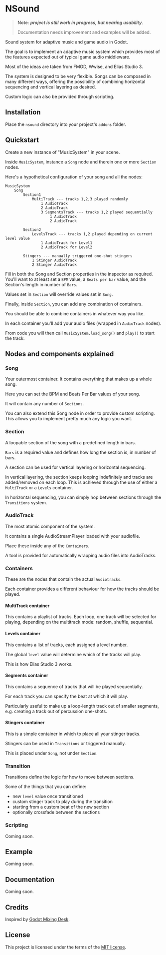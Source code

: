 # NSound

> **Note**: ***project is still work in progress, but nearing usability***.
>
> Documentation needs improvement and examples will be added.

Sound system for adaptive music and game audio in Godot.

The goal is to implement an adaptive music system which provides most of the features expected out of typical game audio middleware.

Most of the ideas are taken from FMOD, Wwise, and Elias Studio 3.

The system is designed to be very flexible. Songs can be composed in many different ways,
offering the possibility of combining horizontal sequencing and vertical layering as desired.

Custom logic can also be provided through scripting.

## Installation

Place the `nsound` directory into your project's `addons` folder.

## Quickstart

Create a new instance of "MusicSystem" in your scene.

Inside `MusicSystem`, instance a `Song` node and therein one or more `Section` nodes.

Here's a hypothetical configuration of your song and all the nodes:

```
MusicSystem
    Song
        Section1
            MultiTrack --- tracks 1,2,3 played randomly
                1 AudioTrack
                2 AudioTrack
                3 SegmentsTrack --- tracks 1,2 played sequentially
                    1 AudioTrack
                    2 AudioTrack
                    
        Section2
            LevelsTrack --- tracks 1,2 played depending on current level value
                1 AudioTrack for Level1
                2 AudioTrack for Level2
                
        Stingers --- manually triggered one-shot stingers
            1 Stinger AudioTrack
            2 Stinger AudioTrack
```

Fill in both the Song and Section properties in the inspector as required.
You'll want to at least set a `BPM` value, a `Beats per bar` value,
and the Section's length in number of `Bars`.

Values set in `Section` will override values set in `Song`.

Finally, inside `Section`, you can add any combination of containers.

You should be able to combine containers in whatever way you like.

In each container you'll add your audio files (wrapped in `AudioTrack` nodes).

From code you will then call `MusicSystem.load_song()` and `play()` to start the track.

## Nodes and components explained

### Song

Your outermost container. It contains everything that makes up a whole song.

Here you can set the BPM and Beats Per Bar values of your song.

It will contain any number of `Sections`.

You can also extend this Song node in order to provide custom scripting.
This allows you to implement pretty much any logic you want.

### Section

A loopable section of the song with a predefined length in bars.

`Bars` is a required value and defines how long the section is, in number of bars.

A section can be used for vertical layering or horizontal sequencing.

In vertical layering, the section keeps looping indefinitely and tracks are added/removed on each loop.
This is achieved through the use of either a `MultiTrack` or a `Levels` container.

In horizontal sequencing, you can simply hop between sections through the `Transitions` system.

### AudioTrack

The most atomic component of the system.

It contains a single AudioStreamPlayer loaded with your audiofile.

Place these inside any of the `Containers`.

A tool is provided for automatically wrapping audio files into AudioTracks.

### Containers

These are the nodes that contain the actual `Audiotracks`.

Each container provides a different behaviour for how the tracks should be played.

#### MultiTrack container

This contains a playlist of tracks. Each loop, one track will be selected for playing,
depending on the multitrack mode: random, shuffle, sequential.

#### Levels container

This contains a list of tracks, each assigned a level number.

The global `level` value will determine which of the tracks will play.

This is how Elias Studio 3 works.

#### Segments container

This contains a sequence of tracks that will be played sequentially.

For each track you can specify the beat at which it will play.

Particularly useful to make up a loop-length track out of smaller segments,
e.g. creating a track out of percussion one-shots.

#### Stingers container

This is a simple container in which to place all your stinger tracks.

Stingers can be used in `Transitions` or triggered manually.

This is placed under `Song`, not under `Section`.

### Transition

Transitions define the logic for how to move between sections.

Some of the things that you can define:

- new `level` value once transitioned
- custom stinger track to play during the transition
- starting from a custom beat of the new section
- optionally crossfade between the sections

### Scripting

Coming soon.

## Example

Coming soon.

## Documentation

Coming soon.

## Credits

Inspired by [Godot Mixing Desk](https://github.com/kyzfrintin/Godot-Mixing-Desk).

## License

This project is licensed under the terms of the [MIT license](https://spdx.org/licenses/MIT.html).
